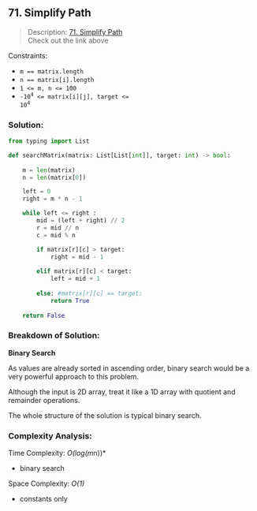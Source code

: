 ## 71. Simplify Path

>Description: [71. Simplify Path](https://leetcode.com/problems/search-a-2d-matrix/)\
Check out the link above


Constraints:

- `m == matrix.length`
- `n == matrix[i].length`
- `1 <= m, n <= 100`
- <code>-10<sup>4</sup> <= matrix[i][j], target <= 10<sup>4</sup></code> 


### Solution: 

```python
from typing import List

def searchMatrix(matrix: List[List[int]], target: int) -> bool:
    
    m = len(matrix)
    n = len(matrix[0])

    left = 0
    right = m * n - 1

    while left <= right :
        mid = (left + right) // 2
        r = mid // n
        c = mid % n

        if matrix[r][c] > target:
            right = mid - 1
        
        elif matrix[r][c] < target:
            left = mid + 1
        
        else: #matrix[r][c] == target:
            return True
    
    return False
```
### Breakdown of Solution:

**Binary Search**

As values are already sorted in ascending order, binary search would be a very powerful approach to this problem.

Although the input is 2D array, treat it like a 1D array with quotient and remainder operations.

The whole structure of the solution is typical binary search.

### Complexity Analysis:

Time Complexity: *O(log(m*n))*

- binary search

Space Complexity: *O(1)*

- constants only
